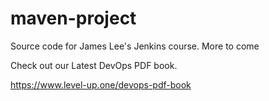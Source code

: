 # maven-project
Source code for James Lee's Jenkins course. More to come

Check out our Latest DevOps PDF book.

https://www.level-up.one/devops-pdf-book
